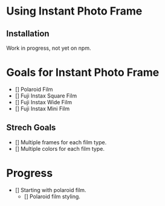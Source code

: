 # Using Instant Photo Frame

## Installation

Work in progress, not yet on npm.

# Goals for Instant Photo Frame

- [] Polaroid Film
- [] Fuji Instax Square Film
- [] Fuji Instax Wide Film
- [] Fuji Instax Mini Film

## Strech Goals

- [] Multiple frames for each film type.
- [] Multiple colors for each film type.

# Progress

- [] Starting with polaroid film.
  - [] Polaroid film styling.
